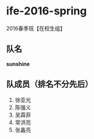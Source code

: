 # ife-2016-spring
2016春季班【在校生组】
## 队名
**sunshine**
## 队成员（排名不分先后）
1. 徐亚光
2. 陈强义
3. 吴霖菲
4. 常洪亮
5. 张鑫亮
